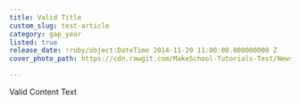 ```yaml
---
title: Valid Title
custom_slug: test-article
category: gap_year
listed: true
release_date: !ruby/object:DateTime 2014-11-20 11:00:00.000000000 Z
cover_photo_path: https://cdn.rawgit.com/MakeSchool-Tutorials-Test/News_Tests/24371728ff1e15590ffc9afc1e83728591554811/eca18b4e-7c99-4a97-9442-4e27492be74d/cover_photo.jpeg

---
```

Valid Content Text